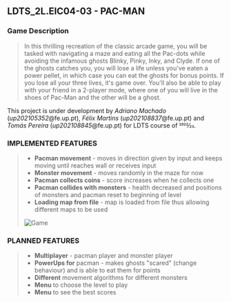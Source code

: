 ## LDTS_2L.EIC04-03 - PAC-MAN

### Game Description
> In this thrilling recreation of the classic arcade game, you will be tasked with navigating a maze and eating all the Pac-dots while avoiding the infamous ghosts  Blinky, Pinky, Inky, and Clyde.
If one of the ghosts catches you, you will lose a life unless you've eaten a power pellet, in which case you can eat the ghosts for bonus points. If you lose all your three lives, it's game over.
You'll also be able to play with your friend in a 2-player mode, where one of you will live in the shoes of Pac-Man and the other will be a ghost.

This project is under development by *Adriano Machado* (*up202105352*@fe.up.pt), *Félix Martins* (*up202108837*@fe.up.pt) and *Tomás Pereira* (*up202108845*@fe.up.pt) for LDTS course of 2022⁄23.

### IMPLEMENTED FEATURES
>- **Pacman movement** - moves in direction given by input and keeps moving until reaches wall or receives input
>- **Monster movement** - moves randomly in the maze for now
>- **Pacman collects coins** - score increases when he collects one
>- **Pacman collides with monsters** - health decreased and positions of monsters and pacman reset to beginning of level
>- **Loading map from file** - map is loaded from file thus allowing different maps to be used
>
> ![Game](https://user-images.githubusercontent.com/93844395/204083448-e0a45342-ce44-46d8-b204-686bc19dc1c8.png)

### PLANNED FEATURES

>- **Multiplayer** - pacman player and monster player
>- **PowerUps for** pacman - makes ghosts "scared" (change behaviour) and is able to eat them for points
>- **Different** movement algorithms for different monsters
>- **Menu** to choose the level to play
>- **Menu** to see the best scores

